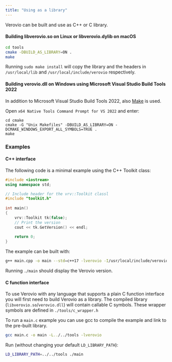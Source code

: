 ```yaml
---
title: "Using as a library"
---
```


Verovio can be built and use as C++ or C library.

#### Building libverovio.so on Linux or libverovio.dylib on macOS

```sh
cd tools
cmake -DBUILD_AS_LIBRARY=ON .
make
```

Running `sudo make install` will copy the library and the headers in `/usr/local/lib` and `/usr/local/include/verovio` respectively.

#### Building verovio.dll on Windows using Microsoft Visual Studio Build Tools 2022

In addition to Microsoft Visual Studio Build Tools 2022, also [Make](https://gnuwin32.sourceforge.net/packages/make.htm) is used.

Open `x64 Native Tools Command Prompt for VS 2022` and enter:

```
cd cmake
cmake -G "Unix Makefiles" -DBUILD_AS_LIBRARY=ON -DCMAKE_WINDOWS_EXPORT_ALL_SYMBOLS=TRUE .
make
```

### Examples

#### C++ interface

The following code is a minimal example using the C++ Toolkit class:

```cpp
#include <iostream>
using namespace std;

// Include header for the vrv::Toolkit classl
#include "toolkit.h"
 
int main()
{
    vrv::Toolkit tk(false);
    // Print the version
    cout << tk.GetVersion() << endl;
 
    return 0;
}
```

The example can be built with:

```sh
g++ main.cpp -o main --std=c++17 -lverovio -I/usr/local/include/verovio
```

Running `./main` should display the Verovio version.

#### C function interface

To use Verovio with any language that supports a plain C function interface you will first need to build Verovio as a library.
The compiled library (`libverovio.so`/`verovio.dll`) will contain callable C symbols. These wrapper symbols are defined in `./tools/c_wrapper.h`

To run a `main.c` example you can use gcc to compile the example and link to the pre-built library.

```sh
gcc main.c -o main -L../../tools -lverovio
```

Run (without changing your default `LD_LIBRARY_PATH`):

```sh
LD_LIBRARY_PATH=../../tools ./main
```
